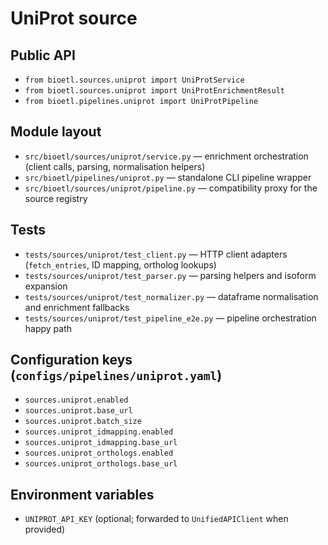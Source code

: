 # UniProt source

## Public API
- `from bioetl.sources.uniprot import UniProtService`
- `from bioetl.sources.uniprot import UniProtEnrichmentResult`
- `from bioetl.pipelines.uniprot import UniProtPipeline`

## Module layout
- `src/bioetl/sources/uniprot/service.py` — enrichment orchestration (client calls, parsing, normalisation helpers)
- `src/bioetl/pipelines/uniprot.py` — standalone CLI pipeline wrapper
- `src/bioetl/sources/uniprot/pipeline.py` — compatibility proxy for the source registry

## Tests
- `tests/sources/uniprot/test_client.py` — HTTP client adapters (`fetch_entries`, ID mapping, ortholog lookups)
- `tests/sources/uniprot/test_parser.py` — parsing helpers and isoform expansion
- `tests/sources/uniprot/test_normalizer.py` — dataframe normalisation and enrichment fallbacks
- `tests/sources/uniprot/test_pipeline_e2e.py` — pipeline orchestration happy path

## Configuration keys (`configs/pipelines/uniprot.yaml`)
- `sources.uniprot.enabled`
- `sources.uniprot.base_url`
- `sources.uniprot.batch_size`
- `sources.uniprot_idmapping.enabled`
- `sources.uniprot_idmapping.base_url`
- `sources.uniprot_orthologs.enabled`
- `sources.uniprot_orthologs.base_url`

## Environment variables
- `UNIPROT_API_KEY` (optional; forwarded to `UnifiedAPIClient` when provided)
